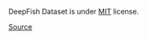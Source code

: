 DeepFish Dataset is under [MIT](https://spdx.org/licenses/MIT.html) license.

[Source](https://github.com/alzayats/DeepFish/blob/master/LICENSE)